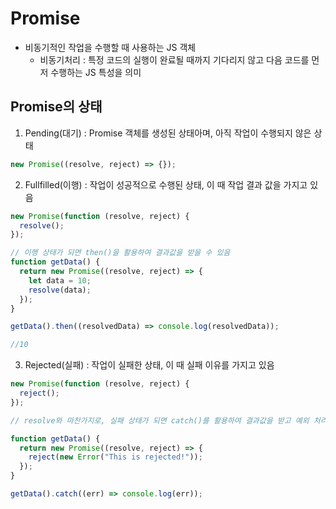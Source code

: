 # Promise

- 비동기적인 작업을 수행할 때 사용하는 JS 객체
  - 비동기처리 : 특정 코드의 실행이 완료될 때까지 기다리지 않고 다음 코드를 먼저 수행하는 JS 특성을 의미

## Promise의 상태

1. Pending(대기) : Promise 객체를 생성된 상태아며, 아직 작업이 수행되지 않은 상태

```javascript
new Promise((resolve, reject) => {});
```

2. Fullfilled(이행) : 작업이 성공적으로 수행된 상태, 이 때 작업 결과 값을 가지고 있음

```javascript
new Promise(function (resolve, reject) {
  resolve();
});

// 이행 상태가 되면 then()을 활용하여 결과값을 받을 수 있음
function getData() {
  return new Promise((resolve, reject) => {
    let data = 10;
    resolve(data);
  });
}

getData().then((resolvedData) => console.log(resolvedData));

//10
```

3. Rejected(실패) : 작업이 실패한 상태, 이 때 실패 이유를 가지고 있음

```javascript
new Promise(function (resolve, reject) {
  reject();
});

// resolve와 마찬가지로, 실패 상태가 되면 catch()를 활용하여 결과값을 받고 예외 처리할 수 있음

function getData() {
  return new Promise((resolve, reject) => {
    reject(new Error("This is rejected!"));
  });
}

getData().catch((err) => console.log(err));
```
